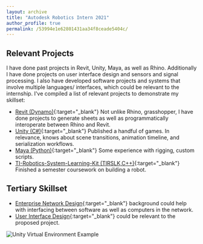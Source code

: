 ```yaml
---
layout: archive
title: "Autodesk Robotics Intern 2021"
author_profile: true
permalink: /53994e1e62801431aa34f8ceade5404c/
---
```

## Relevant Projects

I have done past projects in Revit, Unity, Maya, as well as Rhino. Additionally I have done projects on user interface design and sensors and signal processing. I also have developed software projects and systems that involve multiple languages/ interfaces, which could be relevant to the internship. I've compiled a list of relevant projects to demonstrate my skillset:

  * [Revit (Dynamo)](http://www-scf.usc.edu/~alanwang/revit.html){:target="_blank"} Not unlike Rhino, grasshopper, I have done projects to generate sheets as well as programmatically interoperate between Rhino and Revit.
  * [Unity (C#)](http://yaoeh.github.io/alanwang/portfolio/portfolio-2-game/){:target="_blank"} Published a handful of games. In relevance, knows about scene transitions, animation timeline, and serialization workflows.
  * [Maya (Python)](https://yaoeh.github.io/architecture/2014/07/12/functionless.html){:target="_blank"} Some experience with rigging, custom scripts.
  * [TI-Robotics-System-Learning-Kit (TIRSLK,C++)](https://github.com/yaoeh/FA19_ECE_TIRSLK_MAX){:target="_blank"} Finished a semester coursework on building a robot.

## Tertiary Skillset
* [Enterprise Network Design](http://www-scf.usc.edu/~alanwang/enterpriseNetworking.html){:target="_blank"} background could help with interfacing between software as well as computers in the network.
* [User Interface Design](https://www.behance.net/yaoeh){:target="_blank"} could be relevant to the proposed project.

![Unity Virtual Environment Example](http://yaoeh.github.io/alanwang/assets/img/unity_demo_2_agents.png)
